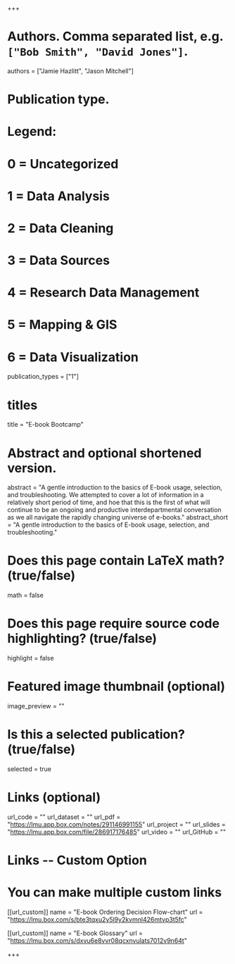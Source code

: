+++

# Authors. Comma separated list, e.g. `["Bob Smith", "David Jones"]`.
authors = ["Jamie Hazlitt", "Jason Mitchell"]

# Publication type.
# Legend:
# 0 = Uncategorized
# 1 = Data Analysis
# 2 = Data Cleaning
# 3 = Data Sources
# 4 = Research Data Management
# 5 = Mapping & GIS
# 6 = Data Visualization
publication_types = ["1"]

# titles
title = "E-book Bootcamp"

# Abstract and optional shortened version.
abstract = "A gentle introduction to the basics of E-book usage, selection, and troubleshooting. We attempted to cover a lot of information in a relatively short period of time, and hoe that this is the first of what will continue to be an ongoing and productive interdepartmental conversation as we all navigate the rapidly changing universe of e-books."
abstract_short = "A gentle introduction to the basics of E-book usage, selection, and troubleshooting."

# Does this page contain LaTeX math? (true/false)
math = false

# Does this page require source code highlighting? (true/false)
highlight = false

# Featured image thumbnail (optional)
image_preview = ""

# Is this a selected publication? (true/false)
selected = true

# Links (optional)
url_code = ""
url_dataset = ""
url_pdf = "https://lmu.app.box.com/notes/291146991155"
url_project = ""
url_slides = "https://lmu.app.box.com/file/286917176485"
url_video = ""
url_GitHub = ""

# Links -- Custom Option
# You can make multiple custom links
[[url_custom]]
name = "E-book Ordering Decision Flow-chart"
url = "https://lmu.box.com/s/bte3tqxu2y5l9y2kvmnl426mtvp3t5fc"

[[url_custom]]
name = "E-book Glossary"
url = "https://lmu.box.com/s/dxvu6e8vvr08qcxnvulats7012v9n64t"

+++

